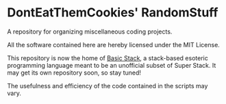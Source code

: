 # DontEatThemCookies' RandomStuff
A repository for organizing miscellaneous coding projects.

All the software contained here are hereby licensed under the MIT License.

This repository is now the home of [Basic Stack](https://github.com/DontEatThemCookies/randomstuff/tree/main/Python/BasicStack), a stack-based esoteric programming language meant to be an unofficial subset of Super Stack. It may get its own repository soon, so stay tuned!

The usefulness and efficiency of the code contained in the scripts may vary.
